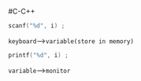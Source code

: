 #C-C++

```C
scanf("%d", i) ;
```
`keyboard`-->`variable(store in memory)`

```C
printf("%d", i) ;
```
`variable`-->`monitor`
